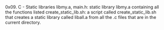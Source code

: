 0x09. C - Static libraries
libmy.a, main.h:  static library libmy.a containing all the functions listed
create_static_lib.sh: a script called create_static_lib.sh that creates a static library called liball.a from all the .c files that are in the current directory.
